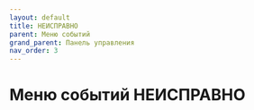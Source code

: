 ```yaml
---
layout: default
title: НЕИСПРАВНО
parent: Меню событий
grand_parent: Панель управления
nav_order: 3
---
```


# Меню событий НЕИСПРАВНО
